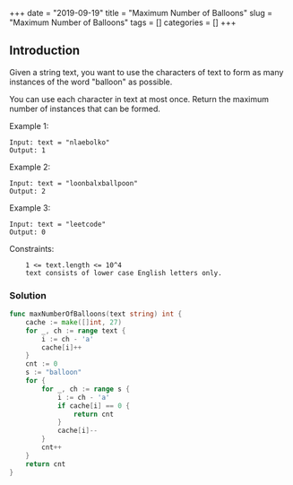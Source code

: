 +++
date = "2019-09-19"
title = "Maximum Number of Balloons"
slug = "Maximum Number of Balloons"
tags = []
categories = []
+++

## Introduction



Given a string text, you want to use the characters of text to form as many instances of the word "balloon" as possible.

You can use each character in text at most once. Return the maximum number of instances that can be formed.

 

Example 1:
```
Input: text = "nlaebolko"
Output: 1
```

Example 2:
```
Input: text = "loonbalxballpoon"
Output: 2
```

Example 3:
```
Input: text = "leetcode"
Output: 0
```
 

Constraints:
```
    1 <= text.length <= 10^4
    text consists of lower case English letters only.
```

### Solution

``` go
func maxNumberOfBalloons(text string) int {
    cache := make([]int, 27)
    for _, ch := range text {
        i := ch - 'a'
        cache[i]++
    }
    cnt := 0
    s := "balloon"
    for {
        for _, ch := range s {
            i := ch - 'a'
            if cache[i] == 0 {
                return cnt
            }
            cache[i]--
        }
        cnt++
    }
    return cnt
}
```
